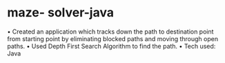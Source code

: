 # maze- solver-java

• Created an application which tracks down the path to destination
point from starting point by eliminating blocked paths and moving
through open paths.
• Used Depth First Search Algorithm to find the path.
• Tech used: Java
